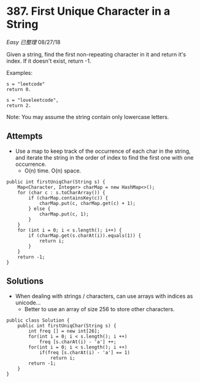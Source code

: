 # 387. First Unique Character in a String
*Easy* *已整理*
08/27/18

Given a string, find the first non-repeating character in it and return it's index. If it doesn't exist, return -1.

Examples:
```
s = "leetcode"
return 0.

s = "loveleetcode",
return 2.
```
Note: You may assume the string contain only lowercase letters.

## Attempts
* Use a map to keep track of the occurrence of each char in the string, and iterate the string in the order of index to find the first one with one occurrence.
  - O(n) time. O(n) space.
```
public int firstUniqChar(String s) {
    Map<Character, Integer> charMap = new HashMap<>();
    for (char c : s.toCharArray()) {
        if (charMap.containsKey(c)) {
            charMap.put(c, charMap.get(c) + 1);
        } else {
            charMap.put(c, 1);
        }
    }
    for (int i = 0; i < s.length(); i++) {
        if (charMap.get(s.charAt(i)).equals(1)) {
            return i;
        }
    }
    return -1;
}
```

## Solutions
* When dealing with strings / characters, can use arrays with indices as unicode...
  - Better to use an array of size 256 to store other characters.
```
public class Solution {
    public int firstUniqChar(String s) {
        int freq [] = new int[26];
        for(int i = 0; i < s.length(); i ++)
            freq [s.charAt(i) - 'a'] ++;
        for(int i = 0; i < s.length(); i ++)
            if(freq [s.charAt(i) - 'a'] == 1)
                return i;
        return -1;
    }
}
```
